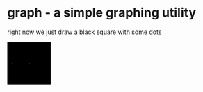 # graph - a simple graphing utility

right now we just draw a black square with some dots

![sample graph](try.png)

